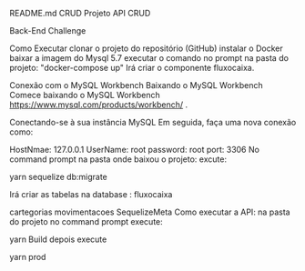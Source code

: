 README.md
CRUD Projeto API CRUD

Back-End Challenge

Como Executar clonar o projeto do repositório (GitHub) instalar o Docker baixar a imagem do Mysql 5.7 executar o comando no prompt na pasta do projeto: "docker-compose up" Irá criar o componente fluxocaixa.

Conexão com o MySQL Workbench Baixando o MySQL Workbench Comece baixando o MySQL Workbench https://www.mysql.com/products/workbench/ .

Conectando-se à sua instância MySQL Em seguida, faça uma nova conexão como:

HostNmae: 127.0.0.1 UserName: root password: root port: 3306 No command prompt na pasta onde baixou o projeto: excute:

yarn sequelize db:migrate

Irá criar as tabelas na database : fluxocaixa

cartegorias movimentacoes SequelizeMeta Como executar a API: na pasta do projeto no command prompt execute:

yarn Build depois execute

yarn prod
